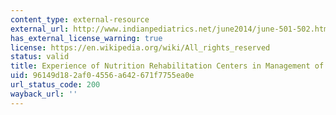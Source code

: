 ```yaml
---
content_type: external-resource
external_url: http://www.indianpediatrics.net/june2014/june-501-502.htm
has_external_license_warning: true
license: https://en.wikipedia.org/wiki/All_rights_reserved
status: valid
title: Experience of Nutrition Rehabilitation Centers in Management of SAM
uid: 96149d18-2af0-4556-a642-671f7755ea0e
url_status_code: 200
wayback_url: ''
---
```

